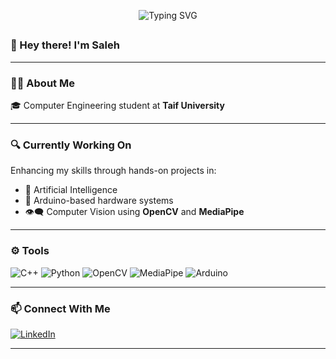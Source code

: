 
<p align="center">
  <img src="https://readme-typing-svg.herokuapp.com?font=Fira+Code&size=24&pause=1000&color=00F7FF&center=true&vCenter=true&width=435&lines=Hello%2C+World!" alt="Typing SVG" />
</p>

## <h3 align="left">👋 Hey there! I'm Saleh</h3>
---

### 🧑‍💻 About Me
🎓 Computer Engineering student at **Taif University**

---

### 🔍 Currently Working On
Enhancing my skills through hands-on projects in:
- 🧠 Artificial Intelligence  
- 🤖 Arduino-based hardware systems  
- 👁️‍🗨️ Computer Vision using **OpenCV** and **MediaPipe**

---

### ⚙️ Tools 

![C++](https://img.shields.io/badge/C++-00599C?style=flat&logo=c%2B%2B&logoColor=white)
![Python](https://img.shields.io/badge/Python-3776AB?style=flat&logo=python&logoColor=white)
![OpenCV](https://img.shields.io/badge/OpenCV-5C3EE8?style=flat&logo=opencv&logoColor=white)
![MediaPipe](https://img.shields.io/badge/MediaPipe-FF6F00?style=flat&logo=google&logoColor=white)
![Arduino](https://img.shields.io/badge/Arduino-00979D?style=flat&logo=arduino&logoColor=white)


---

### 📫 Connect With Me

[![LinkedIn](https://img.shields.io/badge/-LinkedIn-0077B5?style=flat&logo=linkedin&logoColor=white)](www.linkedin.com/in/saleh-baderah-26202828b)

---

